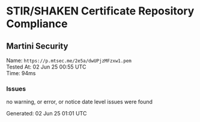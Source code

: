 # STIR/SHAKEN Certificate Repository Compliance

## Martini Security

Name: `https://p.mtsec.me/2e5a/dwUPjzMFzxw1.pem`\
Tested At: 02 Jun 25 00:55 UTC\
Time: 94ms

### Issues

no warning, or error, or notice date level issues were found

Generated: 02 Jun 25 01:01 UTC